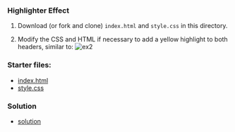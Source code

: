 ### Highlighter Effect
1. Download (or fork and clone) `index.html` and `style.css` in this directory.

2. Modify the CSS and HTML if necessary to add a yellow highlight to both headers, similar to:
![ex2](http://i.imgur.com/kNXmnGkl.png)

### Starter files:
- [index.html](index.html)
- [style.css](style.css)

### Solution
- [solution](solution/)
